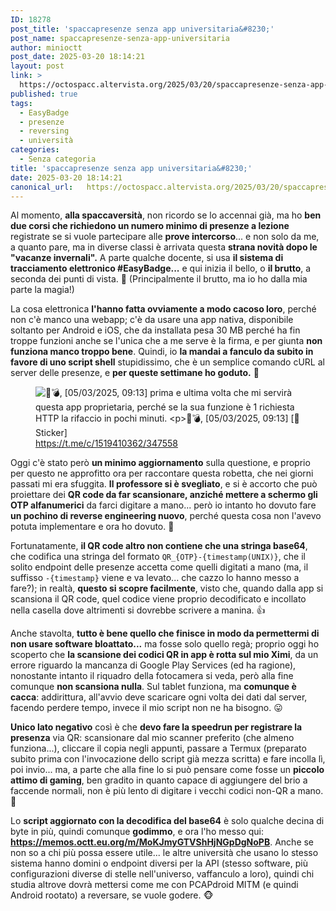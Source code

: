 ```yaml
---
ID: 18278
post_title: 'spaccapresenze senza app universitaria&#8230;'
post_name: spaccapresenze-senza-app-universitaria
author: minioctt
post_date: 2025-03-20 18:14:21
layout: post
link: >
  https://octospacc.altervista.org/2025/03/20/spaccapresenze-senza-app-universitaria/
published: true
tags:
  - EasyBadge
  - presenze
  - reversing
  - università
categories:
  - Senza categoria
title: 'spaccapresenze senza app universitaria&#8230;'
date: 2025-03-20 18:14:21
canonical_url:   https://octospacc.altervista.org/2025/03/20/spaccapresenze-senza-app-universitaria/
---
```

<!-- wp:paragraph -->
<p>Al momento, <strong>alla spaccaversità</strong>, non ricordo se lo accennai già, ma ho <strong>ben due corsi che richiedono un numero minimo di presenze a lezione</strong> registrate se si vuole partecipare alle <strong>prove intercorso</strong>... e non solo da me, a quanto pare, ma in diverse classi è arrivata questa <strong>strana novità dopo le "vacanze invernali".</strong> A parte qualche docente, si usa <strong>il sistema di tracciamento elettronico #EasyBadge...</strong> e qui inizia il bello, o <strong>il brutto</strong>, a seconda dei punti di vista. 🤕 (Principalmente il brutto, ma io ho dalla mia parte la magia!)</p>
<!-- /wp:paragraph -->

<!-- wp:paragraph -->
<p>La cosa elettronica <strong>l'hanno fatta ovviamente a modo cacoso loro</strong>, perché non c'è manco una webapp; c'è da usare una app nativa, disponibile soltanto per Android e iOS, che da installata pesa 30 MB perché ha fin troppe funzioni anche se l'unica che a me serve è la firma, e per giunta <strong>non funziona manco troppo bene</strong>. Quindi, io <strong>la mandai a fanculo da subito in favore di uno script shell</strong> stupidissimo, che è un semplice comando cURL al server delle presenze, e <strong>per queste settimane ho goduto.</strong> 🤭</p>
<!-- /wp:paragraph -->

<!-- wp:paragraph -->
<p></p>
<!-- /wp:paragraph -->

<!-- wp:image {"id":18290,"sizeSlug":"large","linkDestination":"none"} -->
<figure class="wp-block-image size-large"><img src="{{site.cdnurl}}/assets/uploads/2025/03/wp-17424895638987268294767979666930.png" alt="💖💣, [05/03/2025, 09:13]
prima e ultima volta che mi servirà questa app proprietaria, perché se la sua funzione è 1 richiesta HTTP la rifaccio in pochi minuti.

💖💣, [05/03/2025, 09:13]
[🦜 Sticker]" class="wp-image-18290"/><figcaption class="wp-element-caption"><a href="https://t.me/c/1519410362/347558">https://t.me/c/1519410362/347558</a></figcaption></figure>
<!-- /wp:image -->

<!-- wp:paragraph -->
<p></p>
<!-- /wp:paragraph -->

<!-- wp:paragraph -->
<p>Oggi c'è stato però <strong>un minimo aggiornamento</strong> sulla questione, e proprio per questo ne approfitto ora per raccontare questa robetta, che nei giorni passati mi era sfuggita. <strong>Il professore si è svegliato</strong>, e si è accorto che può proiettare dei <strong>QR code da far scansionare, anziché mettere a schermo gli OTP alfanumerici</strong> da farci digitare a mano... però io intanto ho dovuto fare <strong>un pochino di reverse engineering nuovo</strong>, perché questa cosa non l'avevo potuta implementare e ora ho dovuto. 🔧</p>
<!-- /wp:paragraph -->

<!-- wp:paragraph -->
<p>Fortunatamente, <strong>il QR code altro non contiene che una stringa base64</strong>, che codifica una stringa del formato <code>QR_{OTP}-{timestamp(UNIX)}</code>, che il solito endpoint delle presenze accetta come quelli digitati a mano (ma, il suffisso <code>-{timestamp}</code> viene e va levato... che cazzo lo hanno messo a fare?); in realtà, <strong>questo si scopre facilmente</strong>, visto che, quando dalla app si scansiona il QR code, quel codice viene proprio decodificato e incollato nella casella dove altrimenti si dovrebbe scrivere a manina. 👍</p>
<!-- /wp:paragraph -->

<!-- wp:paragraph -->
<p>Anche stavolta, <strong>tutto è bene quello che finisce in modo da permettermi di non usare software bloattato...</strong> ma fosse solo quello regà; proprio oggi ho scoperto che <strong>la scansione dei codici QR in app è rotta sul mio Ximi</strong>, da un errore riguardo la mancanza di Google Play Services (ed ha ragione), nonostante intanto il riquadro della fotocamera si veda, però alla fine comunque <strong>non scansiona nulla</strong>. Sul tablet funziona, ma <strong>comunque è cacca</strong>: addirittura, all'avvio deve scaricare ogni volta dei dati dal server, facendo perdere tempo, invece il mio script non ne ha bisogno. 😛</p>
<!-- /wp:paragraph -->

<!-- wp:paragraph -->
<p><strong>Unico lato negativo</strong> così è che <strong>devo fare la speedrun per registrare la presenza</strong> via QR: scansionare dal mio scanner preferito (che almeno funziona...), cliccare il copia negli appunti, passare a Termux (preparato subito prima con l'invocazione dello script già mezza scritta) e fare incolla lì, poi invio... ma, a parte che alla fine lo si può pensare come fosse un <strong>piccolo attimo di gaming</strong>, ben gradito in quanto capace di aggiungere del brio a faccende normali, non è più lento di digitare i vecchi codici non-QR a mano. 🌋</p>
<!-- /wp:paragraph -->

<!-- wp:paragraph -->
<p>Lo <strong>script aggiornato con la decodifica del base64</strong> è solo qualche decina di byte in più, quindi comunque <strong>godimmo</strong>, e ora l'ho messo qui: <a href="https://memos.octt.eu.org/m/MoKJmyGTVShHjNGpDgNoPB"><strong>https://memos.octt.eu.org/m/MoKJmyGTVShHjNGpDgNoPB</strong></a>. Anche se non so a chi più possa essere utile... le altre università che usano lo stesso sistema hanno domini o endpoint diversi per la API (stesso software, più configurazioni diverse di stelle nell'universo, vaffanculo a loro), quindi chi studia altrove dovrà mettersi come me con PCAPdroid MITM (e quindi Android rootato) a reversare, se vuole godere. 🐵</p>
<!-- /wp:paragraph -->